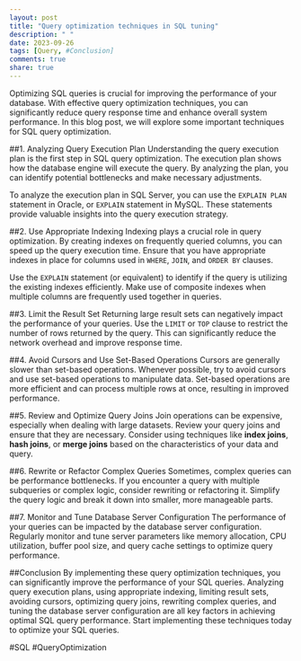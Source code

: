 ```yaml
---
layout: post
title: "Query optimization techniques in SQL tuning"
description: " "
date: 2023-09-26
tags: [Query, #Conclusion]
comments: true
share: true
---
```


Optimizing SQL queries is crucial for improving the performance of your database. With effective query optimization techniques, you can significantly reduce query response time and enhance overall system performance. In this blog post, we will explore some important techniques for SQL query optimization.

##1. Analyzing Query Execution Plan
Understanding the query execution plan is the first step in SQL query optimization. The execution plan shows how the database engine will execute the query. By analyzing the plan, you can identify potential bottlenecks and make necessary adjustments.

To analyze the execution plan in SQL Server, you can use the `EXPLAIN PLAN` statement in Oracle, or `EXPLAIN` statement in MySQL. These statements provide valuable insights into the query execution strategy.

##2. Use Appropriate Indexing
Indexing plays a crucial role in query optimization. By creating indexes on frequently queried columns, you can speed up the query execution time. Ensure that you have appropriate indexes in place for columns used in `WHERE`, `JOIN`, and `ORDER BY` clauses.

Use the `EXPLAIN` statement (or equivalent) to identify if the query is utilizing the existing indexes efficiently. Make use of composite indexes when multiple columns are frequently used together in queries.

##3. Limit the Result Set
Returning large result sets can negatively impact the performance of your queries. Use the `LIMIT` or `TOP` clause to restrict the number of rows returned by the query. This can significantly reduce the network overhead and improve response time.

##4. Avoid Cursors and Use Set-Based Operations
Cursors are generally slower than set-based operations. Whenever possible, try to avoid cursors and use set-based operations to manipulate data. Set-based operations are more efficient and can process multiple rows at once, resulting in improved performance.

##5. Review and Optimize Query Joins
Join operations can be expensive, especially when dealing with large datasets. Review your query joins and ensure that they are necessary. Consider using techniques like **index joins**, **hash joins**, or **merge joins** based on the characteristics of your data and query.

##6. Rewrite or Refactor Complex Queries
Sometimes, complex queries can be performance bottlenecks. If you encounter a query with multiple subqueries or complex logic, consider rewriting or refactoring it. Simplify the query logic and break it down into smaller, more manageable parts.

##7. Monitor and Tune Database Server Configuration
The performance of your queries can be impacted by the database server configuration. Regularly monitor and tune server parameters like memory allocation, CPU utilization, buffer pool size, and query cache settings to optimize query performance.

##Conclusion
By implementing these query optimization techniques, you can significantly improve the performance of your SQL queries. Analyzing query execution plans, using appropriate indexing, limiting result sets, avoiding cursors, optimizing query joins, rewriting complex queries, and tuning the database server configuration are all key factors in achieving optimal SQL query performance. Start implementing these techniques today to optimize your SQL queries.

#SQL #QueryOptimization